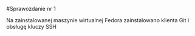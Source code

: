 #Sprawozdanie nr 1

Na zainstalowanej maszynie wirtualnej Fedora zainstalowano klienta Git i obsługę kluczy SSH